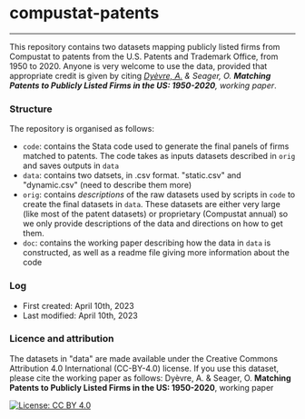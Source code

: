 # compustat-patents

___

This repository contains two datasets mapping publicly listed firms from Compustat to patents from the U.S. Patents and Trademark Office, from 1950 to 2020. 
Anyone is very welcome to use the data, provided that appropriate credit is given by citing *[Dyèvre, A.]([url](http://arnauddyevre.com)) & Seager, O. **Matching Patents to Publicly Listed Firms in the US: 1950-2020**, working paper*.

### Structure

The repository is organised as follows:
- `code`: contains the Stata code used to generate the final panels of firms matched to patents. The code takes as inputs datasets described in `orig` and saves outputs in `data`
- `data`: contains two datsets, in .csv format. "static.csv" and "dynamic.csv" (need to describe them more)
- `orig`: contains *descriptions* of the raw datasets used by scripts in `code` to create the final datasets in `data`. These datasets are either very large (like most of the patent datasets) or proprietary (Compustat annual) so we only provide descriptions of the data and directions on how to get them.
- `doc`: contains the working paper describing how the data in `data` is constructed, as well as a readme file giving more information about the code 

### Log

- First created: April 10th, 2023
- Last modified: April 10th, 2023

### Licence and attribution

The datasets in "data" are made available under the Creative Commons Attribution 4.0 International (CC-BY-4.0) license. If you use this dataset, please cite the working paper as follows:
Dyèvre, A. & Seager, O. **Matching Patents to Publicly Listed Firms in the US: 1950-2020**, working paper

[![License: CC BY 4.0](https://licensebuttons.net/l/by/4.0/88x31.png)](https://creativecommons.org/licenses/by/4.0/)
